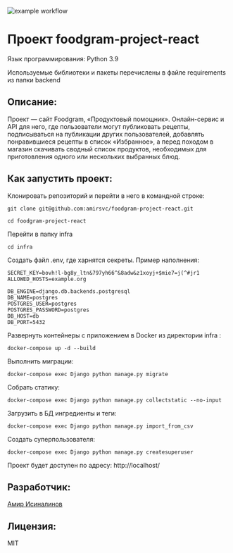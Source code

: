 ![example workflow](https://github.com/amirsvc/foodgram-project-react/actions/workflows/foodgram-project-react.yml/badge.svg)

# **Проект foodgram-project-react**

Язык программирования: Python 3.9

Используемые библиотеки и пакеты перечислены в файле requirements из папки backend

## **Описание:**

Проект — сайт Foodgram, «Продуктовый помощник». Онлайн-сервис и API для него, где пользователи могут публиковать рецепты, подписываться на публикации других пользователей, добавлять понравившиеся рецепты в список «Избранное», а перед походом в магазин скачивать сводный список продуктов, необходимых для приготовления одного или нескольких выбранных блюд.

## **Как запустить проект:**

Клонировать репозиторий и перейти в него в командной строке:
```
git clone git@github.com:amirsvc/foodgram-project-react.git
```
```
cd foodgram-project-react
```
Перейти в папку infra
```
cd infra
```

Создать файл .env, где харнятся секреты.
Пример наполнения:
```
SECRET_KEY=bovh!l-bg8y_ltn&797yh66^&8adw&z1xoyj+$mie7=j(^#jr1
ALLOWED_HOSTS=example.org

DB_ENGINE=django.db.backends.postgresql
DB_NAME=postgres
POSTGRES_USER=postgres
POSTGRES_PASSWORD=postgres
DB_HOST=db
DB_PORT=5432
```
Развернуть контейнеры c приложением в Docker из директории infra :
```
docker-compose up -d --build
```
Выполнить миграции:
```
docker-compose exec Django python manage.py migrate
```
Собрать статику:
```
docker-compose exec Django python manage.py collectstatic --no-input
```
Загрузить в БД ингредиенты и теги:
```
docker-compose exec Django python manage.py import_from_csv
```
Создать суперпользователя:
```
docker-compose exec Django python manage.py createsuperuser
```

Проект будет доступен по адресу: http://localhost/

## **Разработчик:**

[Амир Исиналинов](https://github.com/amirsvc)

## **Лицензия:**
MIT
